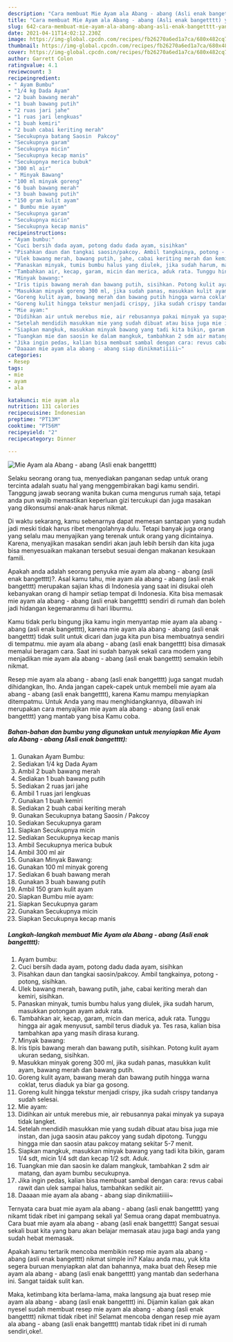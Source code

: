 ```yaml
---
description: "Cara membuat Mie Ayam ala Abang - abang (Asli enak bangetttt) yang enak dan Mudah Dibuat"
title: "Cara membuat Mie Ayam ala Abang - abang (Asli enak bangetttt) yang enak dan Mudah Dibuat"
slug: 642-cara-membuat-mie-ayam-ala-abang-abang-asli-enak-bangetttt-yang-enak-dan-mudah-dibuat
date: 2021-04-11T14:02:12.230Z
image: https://img-global.cpcdn.com/recipes/fb26270a6ed1a7ca/680x482cq70/mie-ayam-ala-abang-abang-asli-enak-bangetttt-foto-resep-utama.jpg
thumbnail: https://img-global.cpcdn.com/recipes/fb26270a6ed1a7ca/680x482cq70/mie-ayam-ala-abang-abang-asli-enak-bangetttt-foto-resep-utama.jpg
cover: https://img-global.cpcdn.com/recipes/fb26270a6ed1a7ca/680x482cq70/mie-ayam-ala-abang-abang-asli-enak-bangetttt-foto-resep-utama.jpg
author: Garrett Colon
ratingvalue: 4.1
reviewcount: 3
recipeingredient:
- " Ayam Bumbu"
- "1/4 kg Dada Ayam"
- "2 buah bawang merah"
- "1 buah bawang putih"
- "2 ruas jari jahe"
- "1 ruas jari lengkuas"
- "1 buah kemiri"
- "2 buah cabai keriting merah"
- "Secukupnya batang Saosin  Pakcoy"
- "Secukupnya garam"
- "Secukupnya micin"
- "Secukupnya kecap manis"
- "Secukupnya merica bubuk"
- "300 ml air"
- " Minyak Bawang"
- "100 ml minyak goreng"
- "6 buah bawang merah"
- "3 buah bawang putih"
- "150 gram kulit ayam"
- " Bumbu mie ayam"
- "Secukupnya garam"
- "Secukupnya micin"
- "Secukupnya kecap manis"
recipeinstructions:
- "Ayam bumbu:"
- "Cuci bersih dada ayam, potong dadu dada ayam, sisihkan"
- "Pisahkan daun dan tangkai saosin/pakcoy. Ambil tangkainya, potong - potong, sisihkan."
- "Ulek bawang merah, bawang putih, jahe, cabai keriting merah dan kemiri, sisihkan."
- "Panaskan minyak, tumis bumbu halus yang diulek, jika sudah harum, masukkan potongan ayam aduk rata."
- "Tambahkan air, kecap, garam, micin dan merica, aduk rata. Tunggu hingga air agak menyusut, sambil terus diaduk ya. Tes rasa, kalian bisa tambahkan apa yang masih dirasa kurang."
- "Minyak bawang:"
- "Iris tipis bawang merah dan bawang putih, sisihkan. Potong kulit ayam ukuran sedang, sisihkan."
- "Masukkan minyak goreng 300 ml, jika sudah panas, masukkan kulit ayam, bawang merah dan bawang putih."
- "Goreng kulit ayam, bawang merah dan bawang putih hingga warna coklat, terus diaduk ya biar ga gosong."
- "Goreng kulit hingga tekstur menjadi crispy, jika sudah crispy tandanya sudah selesai."
- "Mie ayam:"
- "Didihkan air untuk merebus mie, air rebusannya pakai minyak ya supaya tidak langket."
- "Setelah mendidih masukkan mie yang sudah dibuat atau bisa juga mie instan, dan juga saosin atau pakcoy yang sudah dipotong. Tunggu hingga mie dan saosin atau pakcoy matang sekitar 5-7 menit."
- "Siapkan mangkuk, masukkan minyak bawang yang tadi kita bikin, garam 1/4 sdt, micin 1/4 sdt dan kecap 1/2 sdt. Aduk."
- "Tuangkan mie dan saosin ke dalam mangkuk, tambahkan 2 sdm air matang, dan ayam bumbu secukupnya."
- "Jika ingin pedas, kalian bisa membuat sambal dengan cara: revus cabai rawit dan ulek sampai halus, tambahkan sedikit air."
- "Daaaan mie ayam ala abang - abang siap dinikmatiiiii~"
categories:
- Resep
tags:
- mie
- ayam
- ala

katakunci: mie ayam ala 
nutrition: 131 calories
recipecuisine: Indonesian
preptime: "PT13M"
cooktime: "PT56M"
recipeyield: "2"
recipecategory: Dinner

---
```



![Mie Ayam ala Abang - abang (Asli enak bangetttt)](https://img-global.cpcdn.com/recipes/fb26270a6ed1a7ca/680x482cq70/mie-ayam-ala-abang-abang-asli-enak-bangetttt-foto-resep-utama.jpg)

Selaku seorang orang tua, menyediakan panganan sedap untuk orang tercinta adalah suatu hal yang menggembirakan bagi kamu sendiri. Tanggung jawab seorang  wanita bukan cuma mengurus rumah saja, tetapi anda pun wajib memastikan keperluan gizi tercukupi dan juga masakan yang dikonsumsi anak-anak harus nikmat.

Di waktu  sekarang, kamu sebenarnya dapat memesan santapan yang sudah jadi meski tidak harus ribet mengolahnya dulu. Tetapi banyak juga orang yang selalu mau menyajikan yang terenak untuk orang yang dicintainya. Karena, menyajikan masakan sendiri akan jauh lebih bersih dan kita juga bisa menyesuaikan makanan tersebut sesuai dengan makanan kesukaan famili. 



Apakah anda adalah seorang penyuka mie ayam ala abang - abang (asli enak bangetttt)?. Asal kamu tahu, mie ayam ala abang - abang (asli enak bangetttt) merupakan sajian khas di Indonesia yang saat ini disukai oleh kebanyakan orang di hampir setiap tempat di Indonesia. Kita bisa memasak mie ayam ala abang - abang (asli enak bangetttt) sendiri di rumah dan boleh jadi hidangan kegemaranmu di hari liburmu.

Kamu tidak perlu bingung jika kamu ingin menyantap mie ayam ala abang - abang (asli enak bangetttt), karena mie ayam ala abang - abang (asli enak bangetttt) tidak sulit untuk dicari dan juga kita pun bisa membuatnya sendiri di tempatmu. mie ayam ala abang - abang (asli enak bangetttt) bisa dimasak memalui beragam cara. Saat ini sudah banyak sekali cara modern yang menjadikan mie ayam ala abang - abang (asli enak bangetttt) semakin lebih nikmat.

Resep mie ayam ala abang - abang (asli enak bangetttt) juga sangat mudah dihidangkan, lho. Anda jangan capek-capek untuk membeli mie ayam ala abang - abang (asli enak bangetttt), karena Kamu mampu menyiapkan ditempatmu. Untuk Anda yang mau menghidangkannya, dibawah ini merupakan cara menyajikan mie ayam ala abang - abang (asli enak bangetttt) yang mantab yang bisa Kamu coba.

<!--inarticleads1-->

##### Bahan-bahan dan bumbu yang digunakan untuk menyiapkan Mie Ayam ala Abang - abang (Asli enak bangetttt):

1. Gunakan  Ayam Bumbu:
1. Sediakan 1/4 kg Dada Ayam
1. Ambil 2 buah bawang merah
1. Sediakan 1 buah bawang putih
1. Sediakan 2 ruas jari jahe
1. Ambil 1 ruas jari lengkuas
1. Gunakan 1 buah kemiri
1. Sediakan 2 buah cabai keriting merah
1. Gunakan Secukupnya batang Saosin / Pakcoy
1. Sediakan Secukupnya garam
1. Siapkan Secukupnya micin
1. Sediakan Secukupnya kecap manis
1. Ambil Secukupnya merica bubuk
1. Ambil 300 ml air
1. Gunakan  Minyak Bawang:
1. Gunakan 100 ml minyak goreng
1. Sediakan 6 buah bawang merah
1. Gunakan 3 buah bawang putih
1. Ambil 150 gram kulit ayam
1. Siapkan  Bumbu mie ayam:
1. Siapkan Secukupnya garam
1. Gunakan Secukupnya micin
1. Siapkan Secukupnya kecap manis




<!--inarticleads2-->

##### Langkah-langkah membuat Mie Ayam ala Abang - abang (Asli enak bangetttt):

1. Ayam bumbu:
1. Cuci bersih dada ayam, potong dadu dada ayam, sisihkan
1. Pisahkan daun dan tangkai saosin/pakcoy. Ambil tangkainya, potong - potong, sisihkan.
1. Ulek bawang merah, bawang putih, jahe, cabai keriting merah dan kemiri, sisihkan.
1. Panaskan minyak, tumis bumbu halus yang diulek, jika sudah harum, masukkan potongan ayam aduk rata.
1. Tambahkan air, kecap, garam, micin dan merica, aduk rata. Tunggu hingga air agak menyusut, sambil terus diaduk ya. Tes rasa, kalian bisa tambahkan apa yang masih dirasa kurang.
1. Minyak bawang:
1. Iris tipis bawang merah dan bawang putih, sisihkan. Potong kulit ayam ukuran sedang, sisihkan.
1. Masukkan minyak goreng 300 ml, jika sudah panas, masukkan kulit ayam, bawang merah dan bawang putih.
1. Goreng kulit ayam, bawang merah dan bawang putih hingga warna coklat, terus diaduk ya biar ga gosong.
1. Goreng kulit hingga tekstur menjadi crispy, jika sudah crispy tandanya sudah selesai.
1. Mie ayam:
1. Didihkan air untuk merebus mie, air rebusannya pakai minyak ya supaya tidak langket.
1. Setelah mendidih masukkan mie yang sudah dibuat atau bisa juga mie instan, dan juga saosin atau pakcoy yang sudah dipotong. Tunggu hingga mie dan saosin atau pakcoy matang sekitar 5-7 menit.
1. Siapkan mangkuk, masukkan minyak bawang yang tadi kita bikin, garam 1/4 sdt, micin 1/4 sdt dan kecap 1/2 sdt. Aduk.
1. Tuangkan mie dan saosin ke dalam mangkuk, tambahkan 2 sdm air matang, dan ayam bumbu secukupnya.
1. Jika ingin pedas, kalian bisa membuat sambal dengan cara: revus cabai rawit dan ulek sampai halus, tambahkan sedikit air.
1. Daaaan mie ayam ala abang - abang siap dinikmatiiiii~




Ternyata cara buat mie ayam ala abang - abang (asli enak bangetttt) yang nikamt tidak ribet ini gampang sekali ya! Semua orang dapat membuatnya. Cara buat mie ayam ala abang - abang (asli enak bangetttt) Sangat sesuai sekali buat kita yang baru akan belajar memasak atau juga bagi anda yang sudah hebat memasak.

Apakah kamu tertarik mencoba membikin resep mie ayam ala abang - abang (asli enak bangetttt) nikmat simple ini? Kalau anda mau, yuk kita segera buruan menyiapkan alat dan bahannya, maka buat deh Resep mie ayam ala abang - abang (asli enak bangetttt) yang mantab dan sederhana ini. Sangat taidak sulit kan. 

Maka, ketimbang kita berlama-lama, maka langsung aja buat resep mie ayam ala abang - abang (asli enak bangetttt) ini. Dijamin kalian gak akan nyesel sudah membuat resep mie ayam ala abang - abang (asli enak bangetttt) nikmat tidak ribet ini! Selamat mencoba dengan resep mie ayam ala abang - abang (asli enak bangetttt) mantab tidak ribet ini di rumah sendiri,oke!.

